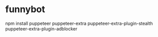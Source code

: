 # funnybot

npm install puppeteer puppeteer-extra puppeteer-extra-plugin-stealth puppeteer-extra-plugin-adblocker
